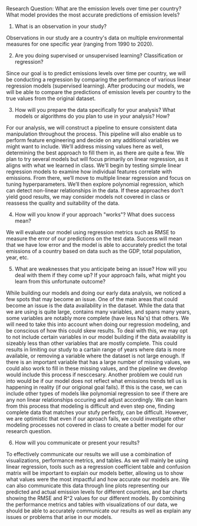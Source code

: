 Research Question: What are the emission levels over time per country? What model provides the most accurate predictions of emission levels? 

1. What is an observation in your study?

Observations in our study are a country's data on multiple environmental measures for one specific year (ranging from 1990 to 2020). 

2. Are you doing supervised or unsupervised learning? Classification or regression?

Since our goal is to predict emissions levels over time per country, we will be conducting a regression by comparing the performance of various linear regression models (supervised learning). After producing our models, we will be able to compare the predictions of emission levels per country to the true values from the original dataset. 

3. How will you prepare the data specifically for your analysis? What models or algorithms do you plan to use in your analysis? How?

For our analysis, we will construct a pipeline to ensure consistent data manipulation throughout the process. This pipeline will also enable us to perform feature engineering and decide on any additional variables we might want to include. We’ll address missing values here as well, determining the best approach to fill them in, as there are quite a few. We plan to try several models but will focus primarily on linear regression, as it aligns with what we learned in class. We'll begin by testing simple linear regression models to examine how individual features correlate with emissions. From there, we’ll move to multiple linear regression and focus on tuning hyperparameters. We’ll then explore polynomial regression, which can detect non-linear relationships in the data. If these approaches don’t yield good results, we may consider models not covered in class or reassess the quality and suitability of the data.

4. How will you know if your approach "works"? What does success mean?

We will evaluate our model using regression metrics such as RMSE to measure the error of our predictions on the test data. Success will mean that we have low error and the model is able to accurately predict the total emissions of a country based on data such as the GDP, total population, year, etc.

5. What are weaknesses that you anticipate being an issue? How will you deal with them if they come up? If your approach fails, what might you learn from this unfortunate outcome?

While building our models and doing our early data analysis, we noticed a few spots that may become an issue. One of the main areas that could become an issue is the data availability in the dataset. While the data that we are using is quite large, contains many variables, and spans many years, some variables are notably more complete (have less Na's) that others. We will need to take this into account when doing our regression modeling, and be conscious of how this could skew results. To deal with this, we may opt to not include certain variables in our model building if the data avaiability is sizeably less than other variables that are mostly complete. This could results in limiting our study to a cartain range of years where data is more available, or removing a variable where the dataset is not large enough. If there is an important variable that has a large number of missing values, we could also work to fill in these missing values, and the pipeline we develop would include this process if nesccesary. Another problem we could run into would be if our model does not reflect what emissions trends tell us is happening in reality (if our origional goal fails). If this is the case, we can include other types of models like polynomial regression to see if there are any non linear relationships occuring and adjust accordingly. We can learn from this process that modeling is difficult and even step one, finding complete data that matches your stufy perfectly, can be difficult. However, we are optimistic that even if our aproach fails, we could investigate other modeling processes not covered in class to create a better model for our research question. 

6. How will you communicate or present your results?
   
To effectively communicate our results we will use a combination of visualizations, performance metrics, and tables. As we will mainly be using linear regression, tools such as a regression coefficient table and confusion matrix will be important to explain our models better, allowing us to show what values were the most impactful and how accurate our models are. We can also communicate this data through line plots representing our predicted and actual emission levels for different countries, and bar charts showing the RMSE and R^2 values for our different models. By combining the performance metrics and tables with visualizations of our data, we should be able to accurately communicate our results as well as explain any issues or problems that arise in our models.


